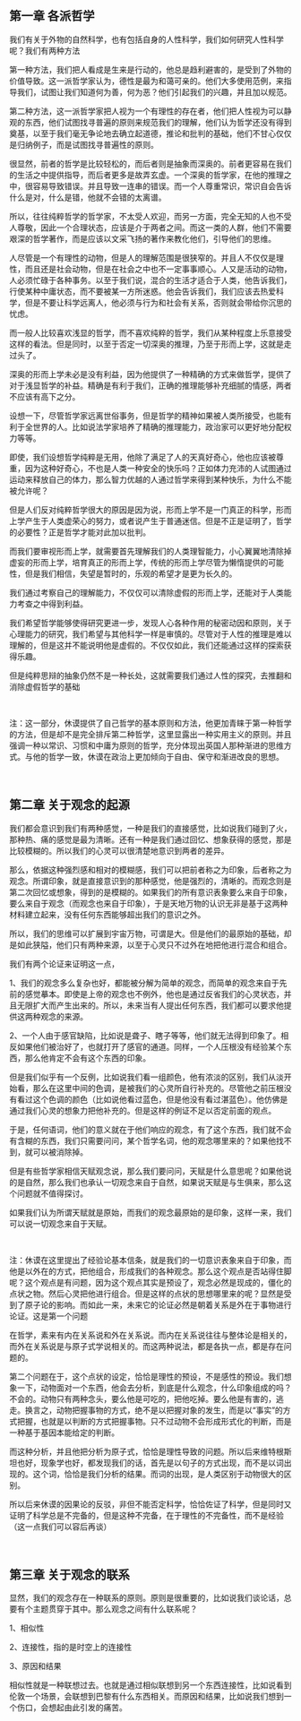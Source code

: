 <h2>第一章 各派哲学</h2><p data-pid="VS8Pu1H5">我们有关于外物的自然科学，也有包括自身的人性科学，我们如何研究人性科学呢？我们有两种方法</p><p data-pid="Jl5tsSWk">第一种方法，我们把人看成是生来是行动的，他总是趋利避害的，是受到了外物的价值导致。这一派哲学家认为，德性是最为和蔼可亲的。他们大多使用范例，来指导我们，试图让我们知道何为善，何为恶？他们引起我们的兴趣，并且加以规范。</p><p data-pid="CfuyWetS">第二种方法，这一派哲学家把人视为一个有理性的存在者，他们把人性视为可以静观的东西，他们试图找寻普遍的原则来规范我们的理解，他们认为哲学还没有得到奠基，以至于我们毫无争论地去确立起道德，推论和批判的基础，他们不甘心仅仅是归纳例子，而是试图找寻普遍性的原则。</p><p data-pid="yl5j4dwF">很显然，前者的哲学是比较轻松的，而后者则是抽象而深奥的。前者更容易在我们的生活之中提供指导，而后者更多是故弄玄虚。一个深奥的哲学家，在他的推理之中，很容易导致错误。并且导致一连串的错误。而一个人尊重常识，常识自会告诉什么是对，什么是错，他就不会错的太离谱。</p><p data-pid="BQQ-y3UK">所以，往往纯粹哲学的哲学家，不太受人欢迎，而另一方面，完全无知的人也不受人尊敬，因此一个合理状态，应该是介于两者之间。而这一类的人群，他们不需要艰深的哲学著作，而是应该以文采飞扬的著作来教化他们，引导他们的思维。</p><p data-pid="kqzT7n2Z">人尽管是一个有理性的动物，但是人的理解范围是很狭窄的。并且人不仅仅是理性，而且还是社会动物，但是在社会之中也不一定事事顺心。人又是活动的动物，人必须忙碌于各种事务。以至于我们说，混合的生活才适合于人类，他告诉我们，行使某种中庸状态，而不要被某一方所迷惑。他会告诉我们，我们应该去热爱科学，但是不要让科学远离人，他必须与行为和社会有关系，否则就会带给你沉思的忧虑。</p><p data-pid="ef5n9Tu0">而一般人比较喜欢浅显的哲学，而不喜欢纯粹的哲学，我们从某种程度上乐意接受这样的看法。但是同时，以至于否定一切深奥的推理，乃至于形而上学，这就是走过头了。</p><p data-pid="_wFJ2XJ6">深奥的形而上学未必是没有利益，因为他提供了一种精确的方式来做哲学，提供了对于浅显哲学的补益。精确是有利于我们，正确的推理能够补充细腻的情感，两者不应该有高下之分。</p><p data-pid="bM95ZToY">设想一下，尽管哲学家远离世俗事务，但是哲学的精神如果被人类所接受，也能有利于全世界的人。比如说法学家培养了精确的推理能力，政治家可以更好地分配权力等等。</p><p data-pid="RoSuGHHb">即使，我们设想哲学纯粹是无用，他除了满足了人的天真好奇心，他也应该被尊重，因为这种好奇心，不也是人类一种安全的快乐吗？正如体力充沛的人试图通过运动来释放自己的体力，那么智力优越的人通过哲学来得到某种快乐，为什么不能被允许呢？</p><p data-pid="PykhhESr">但是人们反对纯粹哲学很大的原因是因为说，形而上学不是一门真正的科学，形而上学产生于人类虚荣心的努力，或者说产生于普通迷信。但是不正是证明了，哲学的必要性？正是哲学才能对此加以批判。</p><p data-pid="8KiECE5z">而我们要审视形而上学，就需要首先理解我们的人类理智能力，小心翼翼地清除掉虚妄的形而上学，培育真正的形而上学，传统的形而上学尽管为懒惰提供的可能性，但是我们相信，失望是暂时的，乐观的希望才是更为长久的。</p><p data-pid="rm5hakOA">我们通过考察自己的理解能力，不仅仅可以清除虚假的形而上学，还能对于人类能力考查之中得到利益。</p><p data-pid="ZKUr27Bd">我们希望哲学能够使得研究更进一步，发现人心各种作用的秘密动因和原则，关于心理能力的研究，我们希望与其他科学一样是审慎的。尽管对于人性的推理是难以理解的，但是这并不能说明他是虚假的。不仅仅如此，我们还能通过这样的探索获得乐趣。</p><p data-pid="ysnaRl9k">但是纯粹思辩的抽象仍然不是一种长处，这就需要我们通过人性的探究，去推翻和消除虚假哲学的基础</p><p class="ztext-empty-paragraph"><br/></p><p data-pid="BXDoHYHk">注：这一部分，休谟提供了自己哲学的基本原则和方法，他更加青睐于第一种哲学的方法，但是却不是完全排斥第二种哲学，这里显露出一种实用主义的原则。并且强调一种以常识、习惯和中庸为原则的哲学，充分体现出英国人那种渐进的思维方式。与他的哲学一致，休谟在政治上更加倾向于自由、保守和渐进改良的思想。</p><p class="ztext-empty-paragraph"><br/></p><h2>第二章  关于观念的起源</h2><p data-pid="iSt2VQ7Y">我们都会意识到我们有两种感觉，一种是我们的直接感觉，比如说我们碰到了火，那种热、痛的感觉是最为清晰。还有一种是我们通过回忆、想象获得的感觉，那是比较模糊的。所以我们的心灵可以很清楚地意识到两者的差异。</p><p data-pid="vpmp9IPw">那么，依据这种强烈感和相对的模糊感，我们可以把前者称之为印象，后者称之为观念。所谓印象，就是直接意识到的那种感觉，他是强烈的，清晰的。而观念则是第二次回忆或想象，得到的是模糊的。如果我们的所有意识表象要么来自于印象，要么来自于观念（而观念也来自于印象），于是天地万物的认识无非是基于这两种材料建立起来，没有任何东西能够超出我们的意识之外。</p><p data-pid="RDWZN5Bc">所以，我们的思维可以扩展到宇宙万物，可谓是大。但是他们的最原始的基础，却是如此狭隘，他们只有两种来源，以至于心灵只不过外在地把他进行混合和组合。</p><p data-pid="jqUdttXZ">我们有两个论证来证明这一点，</p><p data-pid="eTL7EdPt">1、我们的观念多么复杂也好，都能被分解为简单的观念，而简单的观念来自于先前的感觉摹本。即使是上帝的观念也不例外，他也是通过反省我们的心灵状态，并且无限扩大而产生出来的。所以，未来当有人提出任何东西，我们都可以要求他提供这两种观念的来源。</p><p data-pid="igCWCSGz">2、一个人由于感官缺陷，比如说是聋子、瞎子等等，他们就无法得到印象了。相反如果他们被治好了，也就打开了感官的通道。同样，一个人压根没有经验某个东西，那么他肯定不会有这个东西的印象。</p><p data-pid="vgYFh0Nn">但是我们似乎有一个反例，比如说我们看一组颜色，他有浓淡的区别，我们从淡开始看，那么在这里中间的色调，是被我们的心灵所自行补充的。尽管他之前压根没有看过这个色调的颜色（比如说他看过蓝色，但是他没有看过湛蓝色）。他仿佛是通过我们心灵的想象力把他补充的。但是这样的例证不足以否定前面的观点。</p><p data-pid="2u4i_O3J">于是，任何语词，他们的意义就在于他们响应的观念，有了这个东西，我们就不会有含糊的东西，我们只需要问问，某个哲学名词，他的观念哪里来的？如果他找不到，就可以被消除掉。</p><p data-pid="DfOaCS3i">但是有些哲学家相信天赋观念说，那么我们要问问，天赋是什么意思呢？如果他说的是自然，那么我们也承认一切观念来自于自然，如果说天赋是与生俱来，那么这个问题就不值得探讨。</p><p data-pid="vt2Byr5I">如果我们认为所谓天赋就是原始，而我们的观念最原始的是印象，这样一来，我们可以说一切观念来自于天赋。</p><p class="ztext-empty-paragraph"><br/></p><p data-pid="OOgDX5Ex">注：休谟在这里提出了经验论基本信条，就是我们的一切意识表象来自于印象，而他是以外在的方式，把他组合，形成我们的各种观念。那么这个观点是否站得住脚呢？这个观点是有问题，因为这个观点其实是预设了，观念必然是现成的，僵化的点状之物。然后心灵把他进行组合。但是这样的点状的思想哪里来的呢？显然是受到了原子论的影响。而如此一来，未来它的论证必然是朝着关系是外在于事物进行论证。这是第一个问题</p><p data-pid="SRc8qURW">在哲学，素来有内在关系说和外在关系说。而内在关系说往往与整体论是相关的，而外在关系说是与原子式学说相关的。而这两种说法，都是各执一点，都是存在问题的。</p><p data-pid="Uoh48J7k">第二个问题在于，这个点状的设定，恰恰是理性的预设，不是感性的预设。我们想象一下，动物面对一个东西，他会去分析，到底是什么观念，什么印象组成的吗？不会的。动物只有两种念头，要么他是可吃的，把他吃掉。要么他是有害的，逃走。换言之，动物把握事物的方式，绝不是以把握对象的发生，而是以“事实”的方式把握，也就是以判断的方式把握事物。只不过动物不会形成形式化的判断，而是一种基于基因本能给定的判断。</p><p data-pid="aXiPRwQY">而这种分析，并且他把分析为原子式，恰恰是理性导致的问题。所以后来维特根斯坦也好，现象学也好，都发现我们的话，首先是以句子的方式出现，而不是以词出现的。这个词，恰恰是我们分析的结果。而词的出现，是人类区别于动物很大的区别。</p><p data-pid="j2UvZsX4">所以后来休谟的因果论的反驳，非但不能否定科学，恰恰佐证了科学，但是同时又证明了科学总是不完备的，但是这种不完备，在于理性的不完备性，而不是经验（这一点我们可以容后再谈）</p><p class="ztext-empty-paragraph"><br/></p><h2>第三章 关于观念的联系</h2><p data-pid="S2bw2AZO">显然，我们的观念存在一种联系的原则。原则是很重要的，比如说我们谈论话，总要有个主题贯穿于其中。那么观念之间有什么联系呢？</p><p data-pid="cO8Ffha2">1、相似性</p><p data-pid="zv99hdP3">2、连接性，指的是时空上的连接性</p><p data-pid="6nR6ZFs2">3、原因和结果</p><p data-pid="XBMEIUGA">相似性就是一种联想过去。也就是通过相似联想到另一个东西连接性，比如说看到伦敦一个场景，会联想到巴黎有什么东西相关。而原因和结果，比如说我们想到一个伤口，会想起由此引发的痛苦。</p><p></p><p></p>